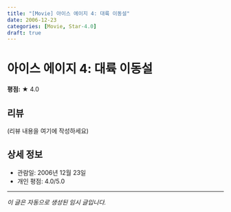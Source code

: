 ```yaml
---
title: "[Movie] 아이스 에이지 4: 대륙 이동설"
date: 2006-12-23
categories: [Movie, Star-4.0]
draft: true
---
```


# 아이스 에이지 4: 대륙 이동설

**평점:** ★ 4.0

## 리뷰

(리뷰 내용을 여기에 작성하세요)

## 상세 정보

- 관람일: 2006년 12월 23일
- 개인 평점: 4.0/5.0

---

*이 글은 자동으로 생성된 임시 글입니다.*
